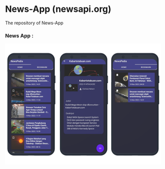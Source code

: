 # News-App (newsapi.org)
The repository of News-App 

### News App : 

![alt text](appdocumentation/ssreport.png)
